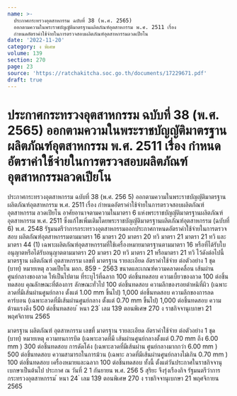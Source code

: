 ```yaml
---
name: >-
  ประกาศกระทรวงอุตสาหกรรม ฉบับที่ 38 (พ.ศ. 2565)
  ออกตามความในพระราชบัญญัติมาตรฐานผลิตภัณฑ์อุตสาหกรรม พ.ศ. 2511 เรื่อง
  กำหนดอัตราค่าใช้จ่ายในการตรวจสอบผลิตภัณฑ์อุตสาหกรรมลวดเปียโน
date: '2022-11-20'
category: ง พิเศษ
volume: 139
section: 270
page: 23
source: 'https://ratchakitcha.soc.go.th/documents/17229671.pdf'
draft: true
---
```


# ประกาศกระทรวงอุตสาหกรรม ฉบับที่ 38 (พ.ศ. 2565) ออกตามความในพระราชบัญญัติมาตรฐานผลิตภัณฑ์อุตสาหกรรม พ.ศ. 2511 เรื่อง กำหนดอัตราค่าใช้จ่ายในการตรวจสอบผลิตภัณฑ์อุตสาหกรรมลวดเปียโน

ประกาศกระทรวงอุตสาหกรรม ฉบับที่ 38 (พ.ศ. 256 5) ออกตามความในพระราชบัญญัติมาตรฐานผลิตภัณฑ์อุตสาหกรรม พ.ศ. 2511 เรื่อง กำหนดอัตราค่าใช้จ่ายในการตรวจสอบผลิตภัณฑ์อุตสาหกรรม ลวดเปียโน อาศัยอานาจตามความในมาตรา 6 แห่งพระราชบัญญัติมาตรฐานผลิตภัณฑ์อุตสาหกรรม พ.ศ. 2511 ซึ่งแก้ไขเพิ่มเติมโดยพระราชบัญญัติมาตรฐานผลิตภัณฑ์อุตสาหกรรม (ฉบับที่ 6) พ.ศ. 2548 รัฐมนตรีว่าการกระทรวงอุตสาหกรรมออกประกาศกาหนดอัตราค่าใช้จ่ายในการตรวจสอบ ผลิตภัณฑ์อุตสาหกรรมตามมาตรา 16 มาตรา 20 มาตรา 20 ทวิ มาตรา 21 มาตรา 21 ทวิ และมาตรา 44 (1) เฉพาะผลิตภัณฑ์อุตสาหกรรมที่ใช้เครื่องหมายมาตรฐานตามมาตรา 16 หรือที่ได้รับใบ อนุญาตหรือได้รับอนุญาตตามมาตรา 20 มาตรา 20 ทวิ มาตรา 21 หรือมาตรา 21 ทวิ ไว้ดังต่อไปนี้ มาตรฐาน ผลิตภัณฑ์ อุตสาหกรรม เลขที่ มาตรฐาน รายละเอียด อัตราค่าใช้จ่าย ต่อตัวอย่าง 1 ชุด (บาท) หมายเหตุ ลวดเปียโน มอก. 859 - 2563 ขนาดและเกณฑ์ความคลาดเคลื่อน เส้นผ่านศูนย์กลางของลวด ให้เป็นไปตาม ที่ระบุไว้ที่ฉลาก 100 ต่อชิ้นทดสอบ ความเบี้ยวของลวด 100 ต่อชิ้นทดสอบ คุณลักษณะที่ต้องการ ลักษณะทั่วไป 100 ต่อชิ้นทดสอบ ความลึกของรอยตำหนิที่ผิว (เฉพาะลวดที่มีเส้นผ่านศูนย์กลาง ตั้งแต่ 1.00 mm ขึ้นไป) 1,000 ต่อชิ้นทดสอบ ความลึกของการลดคาร์บอน (เฉพาะลวดที่มีเส้นผ่านศูนย์กลาง ตั้งแต่ 0.70 mm ขึ้นไป) 1,000 ต่อชิ้นทดสอบ ความต้านแรงดึง 500 ต่อชิ้นทดสอบ ้ หนา 23 ่ เลม 139 ตอนพิเศษ 270 ง ราชกิจจานุเบกษา 21 พฤศจิกายน 2565

มาตรฐาน ผลิตภัณฑ์ อุตสาหกรรม เลขที่ มาตรฐาน รายละเอียด อัตราค่าใช้จ่าย ต่อตัวอย่าง 1 ชุด (บาท) หมายเหตุ ความทนการบิด (เฉพาะลวดที่มี เส้นผ่านศูนย์กลางตั้งแต่ 0.70 mm ถึง 6.00 mm ) 300 ต่อชิ้นทดสอบ การดัดโค้ง (เฉพาะลวดที่มีเส้นผ่าน ศูนย์กลางมากกว่า 6.00 mm ) 500 ต่อชิ้นทดสอบ ความสามารถในการม้วน (เฉพาะ ลวดที่มีเส้นผ่านศูนย์กลางไม่เกิน 0.70 mm ) 100 ต่อชิ้นทดสอบ เครื่องหมายและฉลาก 100 ต่อชิ้นทดสอบ ทั้งนี้ ตั้งแต่วันประกาศในราชกิจจานุเบกษาเป็นต้นไป ประกาศ ณ วันที่ 2 1 กันยายน พ.ศ. 256 5 สุริยะ จึงรุ่งเรืองกิจ รัฐมนตรีว่าการกระทรวงอุตสาหกรรม ้ หนา 24 ่ เลม 139 ตอนพิเศษ 270 ง ราชกิจจานุเบกษา 21 พฤศจิกายน 2565
